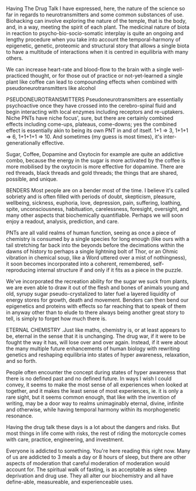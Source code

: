 Having The Drug Talk
I have expressed, here, the nature of the science so far in regards to neurotransmitters and some common substances of use. Biohacking can involve exploring the nature of the temple, that is the body, and, in a way, meeting the spirit of each plant. The medicinal nature of biota in reaction to psycho-bio-socio-somatic interplay is quite an ongoing and lengthy procedure when you take into account the temporal-harmony of epigenetic, genetic, proteomic and structural story that allows a single biota to have a multitude of interactions when it is centred in equilibria with many others.

 

We can increase heart-rate and blood-flow to the brain with a single well-practiced thought, or for those out of practice or not-yet-learned a single plant like coffee can lead to compounding effects when combined with pseudoneurotransmitters like alcohol

PSEUDONEUROTRANSMITTERS
Pseudoneurotransmitters are essentially psychoactive once they have crossed into the cerebro-spinal fluid and begin interacting with local enzymes including receptors and re-uptakers. Niche PNTs have niche focus', sure, but there are certainly combined effects including come-ups, plateaus, come-downs; yes the combined effect is essentially akin to being its own PNT in and of itself. 1+1 => 3, 1+1+1 => 6, 1+1+1+1 => 10. And sometimes (my guess is most times), it's inter-generationally effective.

Sugar, Coffee, Dopamine and Oxytocin for example are quite an addictive combo, because the energy in the sugar is more activated by the coffee is more mobilised by the oxytocin is more effective for dopamine. There are red threads, black threads and gold threads; the things that are shared, possible, and unique.

BENDERS
Most people are on a bender most of the time. I believe it's called sobriety and is often filled with periods of doubt, skepticism, pleasure, wellbeing, sickness, euphoria, love, depression, pain, suffering, loathing, spite, unconsciousness, habituation, carelessness, foresight, oversight, and many other aspects that biochemically quantifiable. Perhaps we will soon enjoy a readout, analysis, prediction, and care.

PNTs are all valid realms of human function, seeing as once a piece of chemistry is consumed by a single species for long enough (like ours with a tail stretching far back into the beyonds before the decimations within the dawns of history to perhaps a single lightning bolt of Thor, or an Ohmic vibration in chemical soup, like a Word uttered over a mist of nothingness), it soon becomes incorporated into a coherent, remembered, self-reproducing internal structure if and only if it fits as a piece in the puzzle.

We've incorporated the recreation ability for the sugar we suck from plants, we are even able to draw it out of the flesh and bones of animals young and old, syrupy sugar pseudo-crystalized to later fuel a layered liquidity of energy stores for growth, death and movement. Benders can then bend our epigenetics and proteins with effects so far reaching that to speak of them in anyway other than to elude to there always being another great story to tell, is simply to forget how much there is.

ETERNAL CHEMISTRY
.Just like maths, chemistry is, or at least appears to be, eternal in the sense that it is unchanging. The drug war, if it were to be fought the way it has, will lose over and over again. Instead, if it were about the many multiple future enhancements of human biology with rewriting genetics and reshaping equilibria into states of hyper awareness, relaxation, and so forth.

People often encounter the concept during states of hyper awareness that there is no defined past and no defined future. In ways I wish I could convey, it seems to make the most sense of all experiences when looked at together, and it makes the least sense of most experiences, ie. it is only a rare sight, but it seems common enough, that like with the invention of writing, may be a door way to realms unimaginably eternal, divine, infinite and otherwise, while having temporal harmony within its morphogenetic resonance.

Having the drug talk these days is a lot about the dangers and risks. But most things in life come with risks, the rest of riding the motorcycle comes with care, practice, engineering, and investment.

Everyone is addicted to something. You're here reading this right now. Many of us are addicted to 3 meals a day or 8 hours of sleep, but there are other aspects of moderation that careful moderation of moderation would account for. The spiritual walk of fasting, is as acceptable as sleep deprivation and drug use. They all alter our biochemistry and all have define-able, measureable, and experienceable uses.